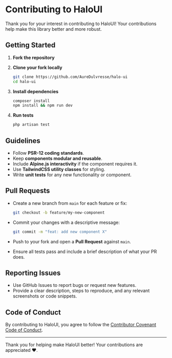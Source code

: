 # Contributing to HaloUI

Thank you for your interest in contributing to HaloUI! Your contributions help make this library better and more robust.

## Getting Started

1. **Fork the repository**
2. **Clone your fork locally**

   ```bash
   git clone https://github.com/AureDulvresse/halo-ui
   cd halo-ui
   ```

3. **Install dependencies**

   ```bash
   composer install
   npm install && npm run dev
   ```

4. **Run tests**

   ```bash
   php artisan test
   ```

## Guidelines

- Follow **PSR-12 coding standards**.
- Keep **components modular and reusable**.
- Include **Alpine.js interactivity** if the component requires it.
- Use **TailwindCSS utility classes** for styling.
- Write **unit tests** for any new functionality or component.

## Pull Requests

- Create a new branch from `main` for each feature or fix:

  ```bash
  git checkout -b feature/my-new-component
  ```

- Commit your changes with a descriptive message:

  ```bash
  git commit -m "feat: add new component X"
  ```

- Push to your fork and open a **Pull Request** against `main`.
- Ensure all tests pass and include a brief description of what your PR does.

## Reporting Issues

- Use GitHub Issues to report bugs or request new features.
- Provide a clear description, steps to reproduce, and any relevant screenshots or code snippets.

## Code of Conduct

By contributing to HaloUI, you agree to follow the [Contributor Covenant Code of Conduct](https://www.contributor-covenant.org/).

---

Thank you for helping make HaloUI better! Your contributions are appreciated ❤️.
